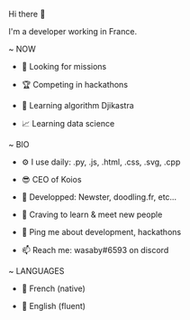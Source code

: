 Hi there 👋

I'm a developer working in France.

~ NOW

* 🔎 Looking for missions

* 🏆 Competing in hackathons

* 🤖 Learning algorithm Djikastra

* 📈 Learning data science


~ BIO

* ⚙️ I use daily: .py, .js, .html, .css, .svg, .cpp

* 😎 CEO of Koios

* 💅 Developped: Newster, doodling.fr, etc…

* 🌱 Craving to learn & meet new people

* 💬 Ping me about development, hackathons
 
* 📫 Reach me: wasaby#6593 on discord


~ LANGUAGES

* 🍷 French (native)

* 🍵 English (fluent)

